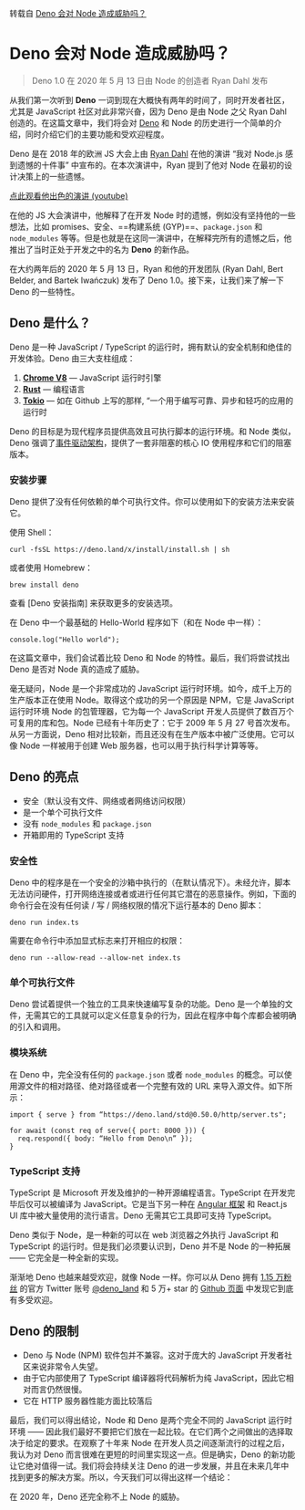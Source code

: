转载自 [Deno 会对 Node 造成威胁吗？](https://juejin.cn/post/6844904173612318733)

# Deno 会对 Node 造成威胁吗？

> Deno 1.0 在 2020 年 5 月 13 日由 Node 的创造者 Ryan Dahl 发布

从我们第一次听到 **Deno** 一词到现在大概快有两年的时间了，同时开发者社区，尤其是 JavaScript 社区对此非常兴奋，因为 Deno 是由 Node 之父 Ryan Dahl 创造的。在这篇文章中，我们将会对 [Deno](https://deno.land/) 和 Node 的历史进行一个简单的介绍，同时介绍它们的主要功能和受欢迎程度。


Deno 是在 2018 年的欧洲 JS 大会上由 [Ryan Dahl](https://en.wikipedia.org/wiki/Ryan_Dahl) 在他的演讲 “我对 Node.js 感到遗憾的十件事” 中宣布的。在本次演讲中，Ryan 提到了他对 Node 在最初的设计决策上的一些遗憾。

[点此观看他出色的演讲 (youtube)](https://youtu.be/M3BM9TB-8yA)

在他的 JS 大会演讲中，他解释了在开发 Node 时的遗憾，例如没有坚持他的一些想法，比如 promises、安全、==构建系统 (GYP)==、`package.json` 和 `node_modules` 等等。但是也就是在这同一演讲中，在解释完所有的遗憾之后，他推出了当时正处于开发之中的名为 **Deno** 的新作品。

在大约两年后的 2020 年 5 月 13 日，Ryan 和他的开发团队 (Ryan Dahl, Bert Belder, and Bartek Iwańczuk) 发布了 Deno 1.0。接下来，让我们来了解一下 Deno 的一些特性。

## Deno 是什么？

Deno 是一种 JavaScript / TypeScript 的运行时，拥有默认的安全机制和绝佳的开发体验。Deno 由三大支柱组成：

1. [**Chrome V8**](https://v8.dev/) — JavaScript 运行时引擎
2. [**Rust**](https://www.rust-lang.org/) — 编程语言
3. **[Tokio](https://github.com/tokio-rs/tokio)** — 如在 Github 上写的那样, “一个用于编写可靠、异步和轻巧的应用的运行时

Deno 的目标是为现代程序员提供高效且可执行脚本的运行环境。和 Node 类似，Deno 强调了[事件驱动架构](https://en.wikipedia.org/wiki/Event-driven_architecture)，提供了一套非阻塞的核心 IO 使用程序和它们的阻塞版本。

### 安装步骤

Deno 提供了没有任何依赖的单个可执行文件。你可以使用如下的安装方法来安装它。

使用 Shell：

```
curl -fsSL https://deno.land/x/install/install.sh | sh
```

或者使用 Homebrew：

```
brew install deno
```

查看 [Deno 安装指南] 来获取更多的安装选项。

在 Deno 中一个最基础的 Hello-World 程序如下（和在 Node 中一样）：

```
console.log("Hello world");
```

在这篇文章中，我们会试着比较 Deno 和 Node 的特性。最后，我们将尝试找出 Deno 是否对 Node 真的造成了威胁。

毫无疑问，Node 是一个非常成功的 JavaScript 运行时环境。如今，成千上万的生产版本正在使用 Node。取得这个成功的另一个原因是 NPM，它是 JavaScript 运行时环境 Node 的包管理器，它为每一个 JavaScript 开发人员提供了数百万个可复用的库和包。Node 已经有十年历史了：它于 2009 年 5 月 27 号首次发布。从另一方面说，Deno 相对比较新，而且还没有在生产版本中被广泛使用。它可以像 Node 一样被用于创建 Web 服务器，也可以用于执行科学计算等等。

## Deno 的亮点

- 安全（默认没有文件、网络或者网络访问权限）
- 是一个单个可执行文件
- 没有 `node_modules` 和 `package.json`
- 开箱即用的 TypeScript 支持

### 安全性

Deno 中的程序是在一个安全的沙箱中执行的（在默认情况下）。未经允许，脚本无法访问硬件，打开网络连接或者或进行任何其它潜在的恶意操作。例如，下面的命令行会在没有任何读 / 写 / 网络权限的情况下运行基本的 Deno 脚本：

```
deno run index.ts
```

需要在命令行中添加显式标志来打开相应的权限：

```
deno run --allow-read --allow-net index.ts
```

### 单个可执行文件

Deno 尝试着提供一个独立的工具来快速编写复杂的功能。Deno 是一个单独的文件，无需其它的工具就可以定义任意复杂的行为，因此在程序中每个库都会被明确的引入和调用。

### 模块系统

在 Deno 中，完全没有任何的 `package.json` 或者 `node_modules` 的概念。可以使用源文件的相对路径、绝对路径或者一个完整有效的 URL 来导入源文件。如下所示：

```
import { serve } from “https://deno.land/std@0.50.0/http/server.ts";

for await (const req of serve({ port: 8000 })) {
  req.respond({ body: “Hello from Deno\n” });
}

```

### TypeScript 支持

TypeScript 是 Microsoft 开发及维护的一种开源编程语言。TypeScript 在开发完毕后仅可以被编译为 JavaScript。它是当下另一种在 [Angular 框架](https://angular.io/) 和 React.js UI 库中被大量使用的流行语言。Deno 无需其它工具即可支持 TypeScript。

Deno 类似于 Node，是一种新的可以在 web 浏览器之外执行 JavaScript 和 TypeScript 的运行时。但是我们必须要认识到，Deno 并不是 Node 的一种拓展 —— 它完全是一种全新的实现。

渐渐地 Deno 也越来越受欢迎，就像 Node 一样。你可以从 Deno 拥有 [1.15 万粉丝](https://twitter.com/deno_land/followers) 的官方 Twitter 账号 [@deno_land](https://twitter.com/deno_land) 和 5 万+ star 的 [Github 页面](https://github.com/denoland/deno) 中发现它到底有多受欢迎。

## Deno 的限制

- Deno 与 Node (NPM) 软件包并不兼容。这对于庞大的 JavaScript 开发者社区来说非常令人失望。
- 由于它内部使用了 TypeScript 编译器将代码解析为纯 JavaScript，因此它相对而言仍然很慢。
- 它在 HTTP 服务器性能方面比较落后

最后，我们可以得出结论，Node 和 Deno 是两个完全不同的 JavaScript 运行时环境 —— 因此我们最好不要把它们放在一起比较。在它们两个之间做出的选择取决于给定的要求。在观察了十年来 Node 在开发人员之间逐渐流行的过程之后，我认为对 Deno 而言很难在更短的时间里实现这一点。但是确实，Deno 的新功能让它绝对值得一试。我们将会持续关注 Deno 的进一步发展，并且在未来几年中找到更多的解决方案。所以，今天我们可以得出这样一个结论：

在 2020 年，Deno 还完全称不上 Node 的威胁。

